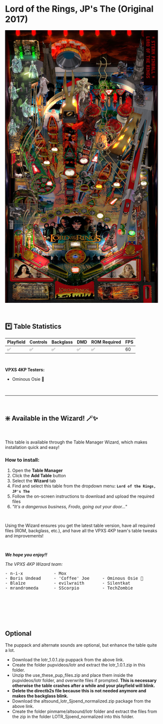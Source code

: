 # Lord of the Rings, JP's The (Original 2017)

![Table Preview](../../images/vpx-lordoftherings.jpg)

<br>

## *️⃣  Table Statistics

| Playfield | Controls | Backglass | DMD | ROM Required | FPS | 
|-----------|----------|-----------|-----|--------------|-----|
| :white_check_mark: | :white_check_mark: | :white_check_mark: | :white_check_mark: | :white_check_mark: | 60 |

<br>

**VPXS 4KP Testers:**
  - Ominous Osie 🌸

<br>

---

<br>

## ❇️ Available in the Wizard! 🪄✨

<br>

This table is available through the Table Manager Wizard, which makes installation quick and easy!

### How to install:

1.  Open the **Table Manager**
2.  Click the **Add Table** button
3.  Select the **Wizard** tab
4.  Find and select this table from the dropdown menu: **`Lord of the Rings, JP's The`**
5.  Follow the on-screen instructions to download and upload the required files
6. *"It's a dangerous business, Frodo, going out your door..."*

<br>

Using the Wizard ensures you get the latest table version, have all required files (ROM, backglass, etc.), and have all the VPXS 4KP team's table tweaks and improvements!

<br>

__*We hope you enjoy!!*__

*The VPXS 4KP Wizard team:*
<pre>
- n-i-x            - Mox
- Boris Undead     - 'Coffee' Joe     - Ominous Osie 🌸
- Bla1ze           - evilwraith       - Silentkat        
- mrandromeda      - SScorpio         - TechZombie
</pre>

<br>
<br>
<br>
<br>
<br>


## Optional

The puppack and alternate sounds are optional, but enhance the table quite a lot.

- Download the lotr_1.0.1.zip puppack from the above link.
- Create the folder pupvideos/lotr and extract the lotr_1.0.1.zip in this folder.
- Unzip the use_these_pup_files.zip and place them inside the pupvideos/lotr folder, and overwrite files if prompted. __This is necessary otherwise the table crashes after a while and your playfield will blink.__
- __Delete the directb2s file because this is not needed anymore and makes the backglass blink.__
- Download the altsound_lotr_Sjoend_normalized.zip package from the above link.
- Create the folder pinmame/altsound/lotr folder and extract the files from the zip in the folder LOTR_Sjoend_normalized into this folder.
